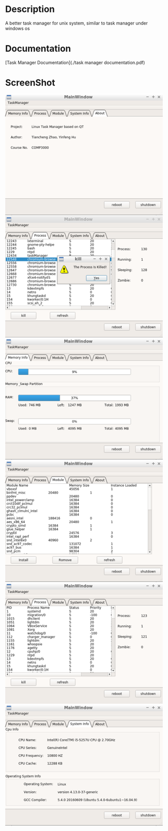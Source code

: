 # Description
A better task manager for unix system, similar to task manager under windows os

# Documentation
[Task Manager Documentation](./task manager documentation.pdf)


# ScreenShot

![](./taskmanager_screenshot/about.png)
![](./taskmanager_screenshot/killprocess.png)
![](./taskmanager_screenshot/memory.png)
![](./taskmanager_screenshot/module.png)
![](./taskmanager_screenshot/process.png)
![](./taskmanager_screenshot/system.png)
